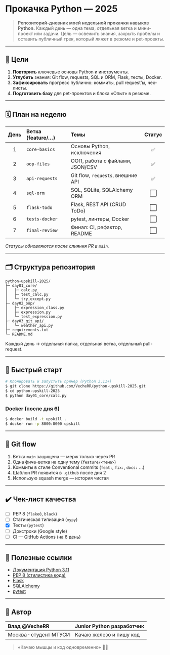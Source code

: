 # Прокачка Python — 2025

> **Репозиторий-дневник моей недельной прокачки навыков Python.** Каждый день — одна тема, отдельная ветка и мини-проект или задачи. Цель — освежить знания, закрыть пробелы и оставить публичный трек, который ляжет в резюме и pet-проекты.

---

## 🎯 Цели

1. **Повторить** ключевые основы Python и инструменты.
2. **Углубить** знания: Git flow, requests, SQL и ORM, Flask, тесты, Docker.
3. **Зафиксировать** прогресс публично: коммиты, pull request’ы, чек-листы.
4. **Подготовить базу** для pet-проектов и блока «Опыт» в резюме.

---

## 🗓️ План на неделю

| День | Ветка (feature/…) | Темы                              | Статус |
| :--: | :---------------- | :-------------------------------- | :----: |
|  1   | `core-basics`     | Основы Python, исключения         |   ✅   |
|  2   | `oop-files`       | ООП, работа с файлами, JSON/CSV   |   ✅   |
|  3   | `api-requests`    | Git flow, `requests`, внешние API |   ✅   |
|  4   | `sql-orm`         | SQL, SQLite, SQLAlchemy ORM       |   ⬜   |
|  5   | `flask-todo`      | Flask, REST API (CRUD ToDo)       |   ⬜   |
|  6   | `tests-docker`    | pytest, линтеры, Docker           |   ⬜   |
|  7   | `final-review`    | Финал: CI, рефактор, README       |   ⬜   |

_Статусы обновляются после слияния PR в `main`._

---

## 🗂 Структура репозитория

```text
python-upskill-2025/
├─ day01_core/
│   ├─ calc.py
│   ├─ test_calc.py
│   └─ try_except.py
├─ day02_oop/
│   ├─ expression_class.py
│   ├─ expression.py
│   └─ test_expression.py
├─ day03_git_api/
│   └─ weather_api.py
├─ requirements.txt
└─ README.md
```

Каждый день → отдельная папка, отдельная ветка, отдельный pull-request.

---

## 🚀 Быстрый старт

```bash
# Клонировать и запустить пример (Python 3.11+)
$ git clone https://github.com/VecheRR/python-upskill-2025.git
$ cd python-upskill-2025
$ python day01_core/calc.py
```

### Docker (после дня 6)

```bash
$ docker build -t upskill .
$ docker run -p 8000:8000 upskill
```

---

## 🤝 Git flow

1. Ветка `main` защищена — мерж только через PR
2. Одна фича-ветка на одну тему (`feature/<тема>`)
3. Коммиты в стиле Conventional commits (`feat:`, `fix:`, `docs:` ...)
4. Шаблон PR появится в `.github` после дня 2
5. Использую squash merge — история чистая

---

## ✔️ Чек-лист качества

- [ ] PEP 8 (`flake8`, `black`)
- [ ] Статическая типизация (`mypy`)
- [x] Тесты (`pytest`)
- [ ] Докстроки (Google style)
- [ ] CI — GitHub Actions (на 6 день)

---

## 🔗 Полезные ссылки

- [Документация Python 3.11](https://docs.python.org/3/)
- [PEP 8 (стилистика кода)](https://peps.python.org/pep-0008/)
- [Flask](https://flask.palletsprojects.com/)
- [SQLAlchemy](https://docs.sqlalchemy.org/)
- [pytest](https://docs.pytest.org/)

---

## 👤 Автор

| Влад @VecheRR          | Junior Python разработчик |
| :--------------------- | :------------------------ |
| Москва · студент МТУСИ | Качаю железо и пишу код   |

> «Качаю мышцы и код одновременно» 💪🐍
